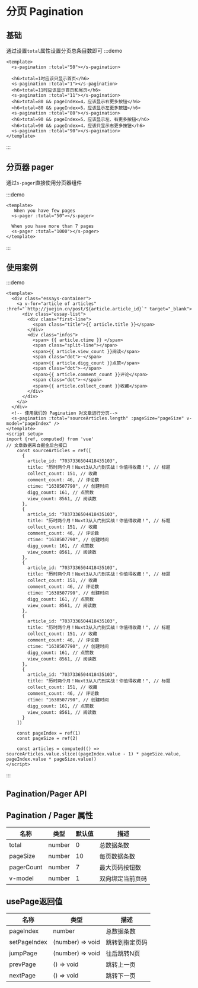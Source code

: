 # 分页 Pagination
## 基础
通过设置`total`属性设置分页总条目数即可
:::demo
```vue
<template>
  <s-pagination :total="50"></s-pagination>

  <h6>total=1时应该只显示首页</h6>
  <s-pagination :total="1"></s-pagination>
  <h6>total=11时应该显示首页和尾页</h6>
  <s-pagination :total="11"></s-pagination>
  <h6>total=80 && pageIndex=4，应该显示右更多按钮</h6>
  <h6>total=80 && pageIndex=5，应该显示左更多按钮</h6>
  <s-pagination :total="80"></s-pagination>
  <h6>total=90 && pageIndex=5，应该显示左、右更多按钮</h6>
  <h6>total=90 && pageIndex=4，应该只显示右更多按钮</h6>
  <s-pagination :total="90"></s-pagination>
</template>
```
:::

## 分页器 pager
通过`s-pager`直接使用分页器组件

:::demo
```vue
<template>
   When you have few pages
  <s-pager :total="50"></s-pager>

  When you have more than 7 pages
  <s-pager :total="1000"></s-pager>
</template>
```
:::

## 使用案例
:::demo
```vue
<template>
  <div class="essays-container">
    <a v-for="article of articles" :href="`http://juejin.cn/post/${article.article_id}`" target="_blank">
      <div class="essay-list">
        <div class="first-line">
          <span class="title">{{ article.title }}</span>
        </div>
        <div class="infos">
          <span> {{ article.ctime }} </span>
          <span class="split-line"></span>
          <span>{{ article.view_count }}阅读</span>
          <span class="dot">·</span>
          <span>{{ article.digg_count }}点赞</span>
          <span class="dot">·</span>
          <span>{{ article.comment_count }}评论</span>
          <span class="dot">·</span>
          <span>{{ article.collect_count }}收藏</span>
        </div>
      </div>
    </a>
  </div>
  <!-- 使用我们的 Pagination 对文章进行分页-->
  <s-pagination :total="sourceArticles.length" :pageSize="pageSize" v-model="pageIndex" />
</template>
<script setup>
import {ref, computed} from 'vue'
// 文章数据来自掘金后台接口
    const sourceArticles = ref([
      {
        article_id: "7037336504418435103",
        title: "历时两个月！Nuxt3从入门到实战！你值得收藏！", // 标题
        collect_count: 151, // 收藏
        comment_count: 46, // 评论数
        ctime: "1638507790", // 创建时间
        digg_count: 161, // 点赞数
        view_count: 8561, // 阅读数
      },
      {
        article_id: "7037336504418435103",
        title: "历时两个月！Nuxt3从入门到实战！你值得收藏！", // 标题
        collect_count: 151, // 收藏
        comment_count: 46, // 评论数
        ctime: "1638507790", // 创建时间
        digg_count: 161, // 点赞数
        view_count: 8561, // 阅读数
      },
      {
        article_id: "7037336504418435103",
        title: "历时两个月！Nuxt3从入门到实战！你值得收藏！", // 标题
        collect_count: 151, // 收藏
        comment_count: 46, // 评论数
        ctime: "1638507790", // 创建时间
        digg_count: 161, // 点赞数
        view_count: 8561, // 阅读数
      },
      {
        article_id: "7037336504418435103",
        title: "历时两个月！Nuxt3从入门到实战！你值得收藏！", // 标题
        collect_count: 151, // 收藏
        comment_count: 46, // 评论数
        ctime: "1638507790", // 创建时间
        digg_count: 161, // 点赞数
        view_count: 8561, // 阅读数
      },
      {
        article_id: "7037336504418435103",
        title: "历时两个月！Nuxt3从入门到实战！你值得收藏！", // 标题
        collect_count: 151, // 收藏
        comment_count: 46, // 评论数
        ctime: "1638507790", // 创建时间
        digg_count: 161, // 点赞数
        view_count: 8561, // 阅读数
      }
    ])

    const pageIndex = ref(1)
    const pageSize = ref(2)
    
    const articles = computed(() => sourceArticles.value.slice((pageIndex.value - 1) * pageSize.value, pageIndex.value * pageSize.value))
</script>
```
:::

## Pagination/Pager API
## Pagination / Pager 属性

| 名称       | 类型   | 默认值 | 描述             |
| ---------- | ------ | ------ | ---------------- |
| total      | number | 0      | 总数据条数       |
| pageSize   | number | 10     | 每页数据条数     |
| pagerCount | number | 7      | 最大页码按钮数   |
| v-model    | number | 1      | 双向绑定当前页码 |

## usePage返回值

| 名称         | 类型             | 描述           |
| ------------ | ---------------- | -------------- |
| pageIndex    | number           | 总数据条数     |
| setPageIndex | (number) => void | 跳转到指定页码 |
| jumpPage     | (number) => void | 往后跳转N页    |
| prevPage     | () => void       | 跳转上一页     |
| nextPage     | () => void       | 跳转下一页     |